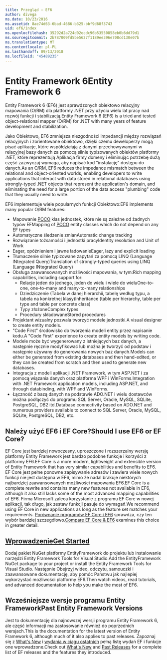 ```yaml
---
title: Przegląd — EF6
author: divega
ms.date: 10/23/2016
ms.assetid: 8ae74d63-6bad-4686-b325-bbf9d68f3743
uid: ef6/index
ms.openlocfilehash: 35292d2a724d02ecdc96b53550858eb0b6dd79d1
ms.sourcegitcommit: 2b787009fd5be5627f1189ee396e708cd130e07b
ms.translationtype: MT
ms.contentlocale: pl-PL
ms.lasthandoff: 09/13/2018
ms.locfileid: "45489235"
---
```

# <a name="entity-framework-6"></a><span data-ttu-id="7acea-102">Entity Framework 6</span><span class="sxs-lookup"><span data-stu-id="7acea-102">Entity Framework 6</span></span>
<span data-ttu-id="7acea-103">Entity Framework 6 (EF6) jest sprawdzonych obiektowo relacyjny mapowania (O/RM) dla platformy .NET przy użyciu wielu lat pracy nad rozwój funkcji i stabilizacją.</span><span class="sxs-lookup"><span data-stu-id="7acea-103">Entity Framework 6 (EF6) is a tried and tested object-relational mapper (O/RM) for .NET with many years of feature development and stabilization.</span></span>

<span data-ttu-id="7acea-104">Jako Obiektowo, EF6 zmniejsza niezgodności impedancji między rozwiązań relacyjnych i zorientowane obiektowo, dzięki czemu deweloperzy mogą pisać aplikacje, które współdziałają z danymi przechowywanymi w relacyjnej bazy danych za pomocą silnie typizowanych obiektów platformy .NET, które reprezentują Aplikacja firmy domeny i eliminując potrzebę dużą część zazwyczaj wymaga, aby napisać kod "instalację" dostępu do danych.</span><span class="sxs-lookup"><span data-stu-id="7acea-104">As an O/RM, EF6 reduces the impedance mismatch between the relational and object-oriented worlds, enabling developers to write applications that interact with data stored in relational databases using strongly-typed .NET objects that represent the application's domain, and eliminating the need for a large portion of the data access "plumbing" code that they usually need to write.</span></span>

<span data-ttu-id="7acea-105">EF6 implementuje wiele popularnych funkcji Obiektowo:</span><span class="sxs-lookup"><span data-stu-id="7acea-105">EF6 implements many popular O/RM features:</span></span>
- <span data-ttu-id="7acea-106">Mapowanie [POCO](~/ef6/resources/glossary.md#poco) klas jednostek, które nie są zależne od żadnych typów EF</span><span class="sxs-lookup"><span data-stu-id="7acea-106">Mapping of [POCO](~/ef6/resources/glossary.md#poco) entity classes which do not depend on any EF types</span></span>
- <span data-ttu-id="7acea-107">Automatyczne śledzenie zmian</span><span class="sxs-lookup"><span data-stu-id="7acea-107">Automatic change tracking</span></span>
- <span data-ttu-id="7acea-108">Rozwiązanie tożsamości i jednostki pracy</span><span class="sxs-lookup"><span data-stu-id="7acea-108">Identity resolution and Unit of Work</span></span>
- <span data-ttu-id="7acea-109">Eager, opóźnieniem i jawne ładowanie</span><span class="sxs-lookup"><span data-stu-id="7acea-109">Eager, lazy and explicit loading</span></span>
- <span data-ttu-id="7acea-110">Tłumaczenie silnie typizowane zapytań za pomocą LINQ (Language INtegrated Query)</span><span class="sxs-lookup"><span data-stu-id="7acea-110">Translation of strongly-typed queries using LINQ (Language INtegrated Query)</span></span>
- <span data-ttu-id="7acea-111">Obsługa zaawansowanych możliwości mapowania, w tym:</span><span class="sxs-lookup"><span data-stu-id="7acea-111">Rich mapping capabilities, including support for:</span></span>
  - <span data-ttu-id="7acea-112">Relacje jeden do jednego, jeden do wielu i wiele do wielu</span><span class="sxs-lookup"><span data-stu-id="7acea-112">One-to-one, one-to-many and many-to-many relationships</span></span>
  - <span data-ttu-id="7acea-113">Dziedziczenie (Tabela w danej hierarchii, tabelę według typu, a tabela na konkretnej klasy)</span><span class="sxs-lookup"><span data-stu-id="7acea-113">Inheritance (table per hierarchy, table per type and table per concrete class)</span></span>
  - <span data-ttu-id="7acea-114">Typy złożone</span><span class="sxs-lookup"><span data-stu-id="7acea-114">Complex types</span></span>
  - <span data-ttu-id="7acea-115">Procedury składowane</span><span class="sxs-lookup"><span data-stu-id="7acea-115">Stored procedures</span></span>
- <span data-ttu-id="7acea-116">Projektant wizualny pozwala tworzyć modele jednostki.</span><span class="sxs-lookup"><span data-stu-id="7acea-116">A visual designer to create entity models.</span></span>
- <span data-ttu-id="7acea-117">"Code First" środowisko do tworzenia modeli entity przez napisanie kodu.</span><span class="sxs-lookup"><span data-stu-id="7acea-117">A "Code First" experience to create entity models by writing code.</span></span>
- <span data-ttu-id="7acea-118">Modele może być wygenerowany z istniejących baz danych, a następnie ręcznie modyfikować lub można je tworzyć od podstaw i następnie używany do generowania nowych baz danych.</span><span class="sxs-lookup"><span data-stu-id="7acea-118">Models can either be generated from existing databases and then hand-edited, or they can be created from scratch and then used to generate new databases.</span></span>
- <span data-ttu-id="7acea-119">Integracja z modeli aplikacji .NET Framework, w tym ASP.NET i za pomocą wiązania danych oraz platforma WPF i WinForms.</span><span class="sxs-lookup"><span data-stu-id="7acea-119">Integration with .NET Framework application models, including ASP.NET, and through databinding, with WPF and WinForms.</span></span>
- <span data-ttu-id="7acea-120">Łączność z bazą danych na podstawie ADO.NET i wielu dostawców można podłączyć do programu SQL Server, Oracle, MySQL, SQLite, PostgreSQL, DB2 itd.</span><span class="sxs-lookup"><span data-stu-id="7acea-120">Database connectivity based on ADO.NET and numerous providers available to connect to SQL Server, Oracle, MySQL, SQLite, PostgreSQL, DB2, etc.</span></span>

## <a name="should-i-use-ef6-or-ef-core"></a><span data-ttu-id="7acea-121">Należy użyć EF6 i EF Core?</span><span class="sxs-lookup"><span data-stu-id="7acea-121">Should I use EF6 or EF Core?</span></span>

<span data-ttu-id="7acea-122">EF Core jest bardziej nowoczesny, uproszczone i rozszerzalny wersję platformy Entity Framework jest bardzo podobne funkcje i korzyści z platformy EF6.</span><span class="sxs-lookup"><span data-stu-id="7acea-122">EF Core is a more modern, lightweight and extensible version of Entity Framework that has very similar capabilities and benefits to EF6.</span></span>
<span data-ttu-id="7acea-123">EF Core jest pełne ponowne zapisywanie adresów i zawiera wiele nowych funkcji nie jest dostępna w EF6, mimo że nadal brakuje niektórych najbardziej zaawansowanych możliwości mapowania EF6.</span><span class="sxs-lookup"><span data-stu-id="7acea-123">EF Core is a complete rewrite and contains many new features not available in EF6, although it also still lacks some of the most advanced mapping capabilities of EF6.</span></span>
<span data-ttu-id="7acea-124">Firma Microsoft zaleca korzystanie z programu EF Core w nowej aplikacji, tak długo, jak zestaw funkcji pasuje do wymagań.</span><span class="sxs-lookup"><span data-stu-id="7acea-124">We recommend using EF Core in new applications as long as the feature set matches your requirements.</span></span>
<span data-ttu-id="7acea-125">[Porównanie programów EF Core i EF6](xref:efcore-and-ef6/index) sprawdza, czy ten wybór bardziej szczegółowo.</span><span class="sxs-lookup"><span data-stu-id="7acea-125">[Compare EF Core & EF6](xref:efcore-and-ef6/index) examines this choice in greater detail.</span></span>

## <a name="get-startedef6get-startedmd"></a>[<span data-ttu-id="7acea-126">Wprowadzenie</span><span class="sxs-lookup"><span data-stu-id="7acea-126">Get Started</span></span>](~/ef6/get-started.md)

<span data-ttu-id="7acea-127">Dodaj pakiet NuGet platformy EntityFramework do projektu lub instalowanie narzędzi Entity Framework Tools for Visual Studio.</span><span class="sxs-lookup"><span data-stu-id="7acea-127">Add the EntityFramework NuGet package to your project or install the Entity Framework Tools for Visual Studio.</span></span> <span data-ttu-id="7acea-128">Następnie Obejrzyj wideo, odczytu, samouczki i zaawansowane dokumentację, aby pomóc Państwu jak najlepiej wykorzystać możliwości platformy EF6.</span><span class="sxs-lookup"><span data-stu-id="7acea-128">Then watch videos, read tutorials, and advanced documentation to help you make the most of EF6.</span></span>

## <a name="past-entity-framework-versions"></a><span data-ttu-id="7acea-129">Wcześniejsze wersje programu Entity Framework</span><span class="sxs-lookup"><span data-stu-id="7acea-129">Past Entity Framework Versions</span></span>

<span data-ttu-id="7acea-130">Jest to dokumentację dla najnowszej wersji programu Entity Framework 6, ale część informacji ma zastosowanie również do poprzednich wersjach.</span><span class="sxs-lookup"><span data-stu-id="7acea-130">This is the documentation for the latest version of Entity Framework 6, although much of it also applies to past releases.</span></span>
<span data-ttu-id="7acea-131">Zapoznaj się z [What's New](~/ef6/what-is-new/index.md) i [wydania w ciągu ostatnich](~/ef6/what-is-new/past-releases.md) pełną listę wydań EF i funkcje one wprowadzone.</span><span class="sxs-lookup"><span data-stu-id="7acea-131">Check out [What's New](~/ef6/what-is-new/index.md) and [Past Releases](~/ef6/what-is-new/past-releases.md) for a complete list of EF releases and the features they introduced.</span></span>
